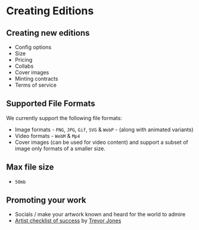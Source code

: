 # Creating Editions

## Creating new editions

* Config options
* Size
* Pricing
* Collabs
* Cover images
* Minting contracts
* Terms of service

## Supported File Formats

We currently support the following file formats:

* Image formats - `PNG`, `JPG`, `Gif`, `SVG` & `WebP` - (along with animated variants)
* Video formats - `WebM` & `Mp4`
* Cover images (can be used for video content) and support a subset of image only formats of a smaller size. 


## Max file size

* `50mb`


## Promoting your work

* Socials / make your artwork known and heard for the world to admire
* [Artist checklist of success](https://www.trevorjonesart.com/blog/artist-checklist-for-success)  by [Trevor Jones](https://knownorigin.io/trevor-jones)
